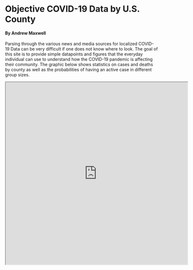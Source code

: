# Objective COVID-19 Data by U.S. County
#### By Andrew Maxwell

Parsing through the various news and media sources for localized COVID-19 Data can be very difficult if one does not know where to look. The goal of this site is to provide simple datapoints and figures that the everyday individual can use to understand how the COVID-19 pandemic is affecting their community. The graphic below shows statistics on cases and deaths by county as well as the probabilities of having an active case in different group sizes.  
<iframe src= "https://public.tableau.com/views/CommunityCovidTableau/Dashboard1?:embed=true:showVizHome=no" width="600" height="600"></iframe>

